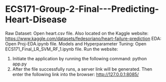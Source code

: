 # ECS171-Group-2-Final---Predicting-Heart-Disease
Raw Dataset:
Open heart.csv file. Also located on the Kaggle website: https://www.kaggle.com/datasets/fedesoriano/heart-failure-prediction
EDA:
Open Proj-EDA.ipynb file.
Models and Hyperparameter Tuning:
Open ECS171_Final_LR_SVM_RF_1.ipynb file.
Run the website: 
1. Initiate the application by running the following command:
python app.py
2. After the file successfully runs, a server link will be generated. Then enter the following link into the browser:
http://127.0.0.1:8085/
